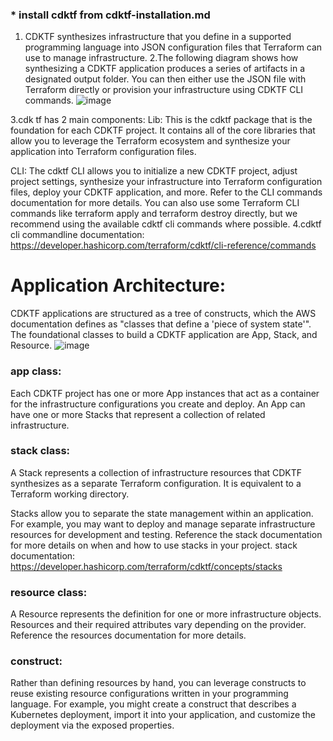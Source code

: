 ### * install cdktf from cdktf-installation.md
1. CDKTF synthesizes infrastructure that you define in a supported programming language into JSON configuration files that Terraform can use to manage infrastructure.
2.The following diagram shows how synthesizing a CDKTF application produces a series of artifacts in a designated output folder. You can then either use the JSON file with Terraform directly or provision your infrastructure using CDKTF CLI commands. 
![image](https://github.com/deepaknreddy/Learn/assets/104769185/392635fb-1b85-49a4-aebc-6d00c93c9e64)

3.cdk tf has 2 main components:
Lib: This is the cdktf package that is the foundation for each CDKTF project. It contains all of the core libraries that allow you to leverage the Terraform ecosystem and synthesize your application into Terraform configuration files.

CLI: The cdktf CLI allows you to initialize a new CDKTF project, adjust project settings, synthesize your infrastructure into Terraform configuration files, deploy your CDKTF application, and more. Refer to the CLI commands documentation for more details. You can also use some Terraform CLI commands like terraform apply and terraform destroy directly, but we recommend using the available cdktf cli commands where possible.
4.cdktf cli commandline documentation: https://developer.hashicorp.com/terraform/cdktf/cli-reference/commands

# Application Architecture:
CDKTF applications are structured as a tree of constructs, which the AWS documentation defines as "classes that define a 'piece of system state'". The foundational classes to build a CDKTF application are App, Stack, and Resource.
![image](https://github.com/deepaknreddy/Learn/assets/104769185/f42252f1-82c6-4e80-ace3-ff1b52e3cb36)

### app class:
Each CDKTF project has one or more App instances that act as a container for the infrastructure configurations you create and deploy. An App can have one or more Stacks that represent a collection of related infrastructure.

### stack class:
A Stack represents a collection of infrastructure resources that CDKTF synthesizes as a separate Terraform configuration. It is equivalent to a Terraform working directory.

Stacks allow you to separate the state management within an application. For example, you may want to deploy and manage separate infrastructure resources for development and testing. Reference the stack documentation for more details on when and how to use stacks in your project.
stack documentation: https://developer.hashicorp.com/terraform/cdktf/concepts/stacks

### resource class:
A Resource represents the definition for one or more infrastructure objects. Resources and their required attributes vary depending on the provider. Reference the resources documentation for more details.

### construct:
Rather than defining resources by hand, you can leverage constructs to reuse existing resource configurations written in your programming language. For example, you might create a construct that describes a Kubernetes deployment, import it into your application, and customize the deployment via the exposed properties.
